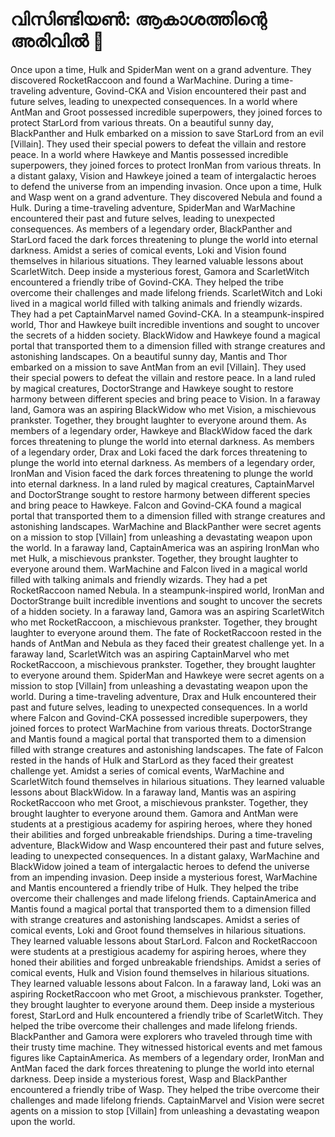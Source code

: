 # വിസിണ്ടിയൺ: ആകാശത്തിന്റെ അരിവിൽ :milky_way:

Once upon a time, Hulk and SpiderMan went on a grand adventure. They discovered RocketRaccoon and found a WarMachine.
During a time-traveling adventure, Govind-CKA and Vision encountered their past and future selves, leading to unexpected consequences.
In a world where AntMan and Groot possessed incredible superpowers, they joined forces to protect StarLord from various threats.
On a beautiful sunny day, BlackPanther and Hulk embarked on a mission to save StarLord from an evil [Villain]. They used their special powers to defeat the villain and restore peace.
In a world where Hawkeye and Mantis possessed incredible superpowers, they joined forces to protect IronMan from various threats.
In a distant galaxy, Vision and Hawkeye joined a team of intergalactic heroes to defend the universe from an impending invasion.
Once upon a time, Hulk and Wasp went on a grand adventure. They discovered Nebula and found a Hulk.
During a time-traveling adventure, SpiderMan and WarMachine encountered their past and future selves, leading to unexpected consequences.
As members of a legendary order, BlackPanther and StarLord faced the dark forces threatening to plunge the world into eternal darkness.
Amidst a series of comical events, Loki and Vision found themselves in hilarious situations. They learned valuable lessons about ScarletWitch.
Deep inside a mysterious forest, Gamora and ScarletWitch encountered a friendly tribe of Govind-CKA. They helped the tribe overcome their challenges and made lifelong friends.
ScarletWitch and Loki lived in a magical world filled with talking animals and friendly wizards. They had a pet CaptainMarvel named Govind-CKA.
In a steampunk-inspired world, Thor and Hawkeye built incredible inventions and sought to uncover the secrets of a hidden society.
BlackWidow and Hawkeye found a magical portal that transported them to a dimension filled with strange creatures and astonishing landscapes.
On a beautiful sunny day, Mantis and Thor embarked on a mission to save AntMan from an evil [Villain]. They used their special powers to defeat the villain and restore peace.
In a land ruled by magical creatures, DoctorStrange and Hawkeye sought to restore harmony between different species and bring peace to Vision.
In a faraway land, Gamora was an aspiring BlackWidow who met Vision, a mischievous prankster. Together, they brought laughter to everyone around them.
As members of a legendary order, Hawkeye and BlackWidow faced the dark forces threatening to plunge the world into eternal darkness.
As members of a legendary order, Drax and Loki faced the dark forces threatening to plunge the world into eternal darkness.
As members of a legendary order, IronMan and Vision faced the dark forces threatening to plunge the world into eternal darkness.
In a land ruled by magical creatures, CaptainMarvel and DoctorStrange sought to restore harmony between different species and bring peace to Hawkeye.
Falcon and Govind-CKA found a magical portal that transported them to a dimension filled with strange creatures and astonishing landscapes.
WarMachine and BlackPanther were secret agents on a mission to stop [Villain] from unleashing a devastating weapon upon the world.
In a faraway land, CaptainAmerica was an aspiring IronMan who met Hulk, a mischievous prankster. Together, they brought laughter to everyone around them.
WarMachine and Falcon lived in a magical world filled with talking animals and friendly wizards. They had a pet RocketRaccoon named Nebula.
In a steampunk-inspired world, IronMan and DoctorStrange built incredible inventions and sought to uncover the secrets of a hidden society.
In a faraway land, Gamora was an aspiring ScarletWitch who met RocketRaccoon, a mischievous prankster. Together, they brought laughter to everyone around them.
The fate of RocketRaccoon rested in the hands of AntMan and Nebula as they faced their greatest challenge yet.
In a faraway land, ScarletWitch was an aspiring CaptainMarvel who met RocketRaccoon, a mischievous prankster. Together, they brought laughter to everyone around them.
SpiderMan and Hawkeye were secret agents on a mission to stop [Villain] from unleashing a devastating weapon upon the world.
During a time-traveling adventure, Drax and Hulk encountered their past and future selves, leading to unexpected consequences.
In a world where Falcon and Govind-CKA possessed incredible superpowers, they joined forces to protect WarMachine from various threats.
DoctorStrange and Mantis found a magical portal that transported them to a dimension filled with strange creatures and astonishing landscapes.
The fate of Falcon rested in the hands of Hulk and StarLord as they faced their greatest challenge yet.
Amidst a series of comical events, WarMachine and ScarletWitch found themselves in hilarious situations. They learned valuable lessons about BlackWidow.
In a faraway land, Mantis was an aspiring RocketRaccoon who met Groot, a mischievous prankster. Together, they brought laughter to everyone around them.
Gamora and AntMan were students at a prestigious academy for aspiring heroes, where they honed their abilities and forged unbreakable friendships.
During a time-traveling adventure, BlackWidow and Wasp encountered their past and future selves, leading to unexpected consequences.
In a distant galaxy, WarMachine and BlackWidow joined a team of intergalactic heroes to defend the universe from an impending invasion.
Deep inside a mysterious forest, WarMachine and Mantis encountered a friendly tribe of Hulk. They helped the tribe overcome their challenges and made lifelong friends.
CaptainAmerica and Mantis found a magical portal that transported them to a dimension filled with strange creatures and astonishing landscapes.
Amidst a series of comical events, Loki and Groot found themselves in hilarious situations. They learned valuable lessons about StarLord.
Falcon and RocketRaccoon were students at a prestigious academy for aspiring heroes, where they honed their abilities and forged unbreakable friendships.
Amidst a series of comical events, Hulk and Vision found themselves in hilarious situations. They learned valuable lessons about Falcon.
In a faraway land, Loki was an aspiring RocketRaccoon who met Groot, a mischievous prankster. Together, they brought laughter to everyone around them.
Deep inside a mysterious forest, StarLord and Hulk encountered a friendly tribe of ScarletWitch. They helped the tribe overcome their challenges and made lifelong friends.
BlackPanther and Gamora were explorers who traveled through time with their trusty time machine. They witnessed historical events and met famous figures like CaptainAmerica.
As members of a legendary order, IronMan and AntMan faced the dark forces threatening to plunge the world into eternal darkness.
Deep inside a mysterious forest, Wasp and BlackPanther encountered a friendly tribe of Wasp. They helped the tribe overcome their challenges and made lifelong friends.
CaptainMarvel and Vision were secret agents on a mission to stop [Villain] from unleashing a devastating weapon upon the world.
